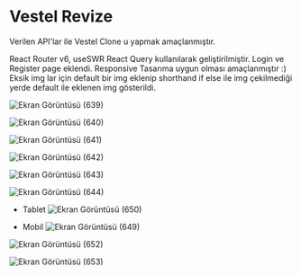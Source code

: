 # Vestel Revize 
Verilen API'lar ile Vestel Clone u yapmak amaçlanmıştır.

React Router v6, useSWR React Query kullanılarak geliştirilmiştir. Login ve Register page eklendi. Responsive Tasarıma uygun olması amaçlanmıştır :) Eksik img lar için default bir img eklenip shorthand if else ile img çekilmediği yerde default ile eklenen img gösterildi.

![Ekran Görüntüsü (639)](https://user-images.githubusercontent.com/74673470/192330805-e08ddc17-0491-42da-9a2e-3afa1d87cbcc.png)

![Ekran Görüntüsü (640)](https://user-images.githubusercontent.com/74673470/192330816-27fa243b-9a4c-48d4-95cd-9f7d9361a30a.png)

![Ekran Görüntüsü (641)](https://user-images.githubusercontent.com/74673470/192330820-86ada4b2-0ee8-4027-bfdd-351fe3b00917.png)

![Ekran Görüntüsü (642)](https://user-images.githubusercontent.com/74673470/192330825-06a90a1a-263b-4dce-a328-29f5d3622743.png)

![Ekran Görüntüsü (643)](https://user-images.githubusercontent.com/74673470/192330829-429795dc-9a99-4484-8f18-f49091be67f0.png)

![Ekran Görüntüsü (644)](https://user-images.githubusercontent.com/74673470/192330830-38a69724-8ce0-4794-b58c-16f3e11bbc21.png)


* Tablet
![Ekran Görüntüsü (650)](https://user-images.githubusercontent.com/74673470/192331905-24662500-3aa6-44d3-bb21-2824434a2497.png)

* Mobil
![Ekran Görüntüsü (649)](https://user-images.githubusercontent.com/74673470/192331867-bf94e2b5-b9ef-498c-ad54-7c0d7fbe5377.png)

![Ekran Görüntüsü (652)](https://user-images.githubusercontent.com/74673470/192331880-6741e2e3-20c3-48c9-af36-e78c9ada0f32.png)

![Ekran Görüntüsü (653)](https://user-images.githubusercontent.com/74673470/192331885-609891a4-e939-4e63-9970-593dd7dde930.png)